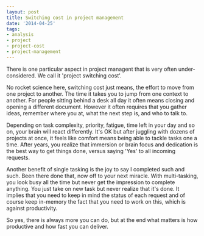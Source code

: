 ```yaml
---
layout: post
title: Switching cost in project management
date: '2014-04-25'
tags:
- analysis
- project
- project-cost
- project-management
---
```


There is one particular aspect in project managent that is very often under-considered. We call it 'project switching cost'.

No rocket science here, switching cost just means, the effort to move from one project to another. The time it takes you to jump from one context to another. For people sitting behind a desk all day it often means closing and opening a different document. However it often requires that you gather ideas, remember where you at, what the next step is, and who to talk to.

Depending on task complexity, priority, fatigue, time left in your day and so on, your brain will react differently. It's OK but after juggling with dozens of projects at once, it feels like comfort means being able to tackle tasks one a time. After years, you realize that immersion or brain focus and dedication is the best way to get things done, versus saying 'Yes' to all incoming requests.

Another benefit of single tasking is the joy to say I completed such and such. Been there done that, now off to your next miracle. With multi-tasking, you look busy all the time but never get the impression to complete anything. You just take on new task but never realize that it's done. It implies that you need to keep in mind the status of each request and of course keep in-memory the fact that you need to work on this, which is against productivity.

So yes, there is always more you can do, but at the end what matters is how productive and how fast you can deliver.
